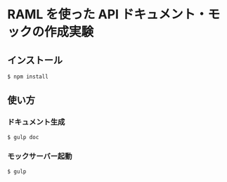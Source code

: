 RAML を使った API ドキュメント・モックの作成実験
================================================

インストール
------------

```sh
$ npm install
```

使い方
------

### ドキュメント生成

```sh
$ gulp doc
```

### モックサーバー起動

```sh
$ gulp
```

